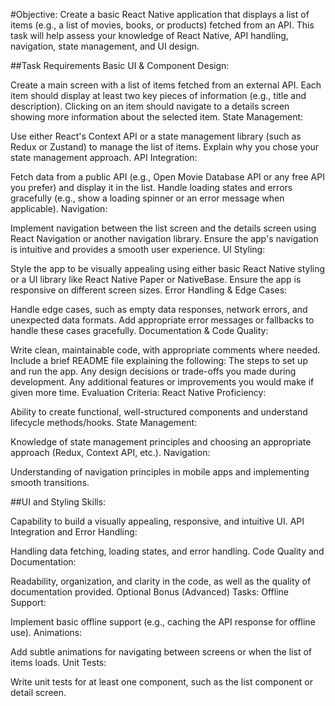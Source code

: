 #Objective:
Create a basic React Native application that displays a list of items (e.g., a list of movies, books, or products) fetched from an API. This task will help assess your knowledge of React Native, API handling, navigation, state management, and UI design.

##Task Requirements
Basic UI & Component Design:

Create a main screen with a list of items fetched from an external API.
Each item should display at least two key pieces of information (e.g., title and description).
Clicking on an item should navigate to a details screen showing more information about the selected item.
State Management:

Use either React's Context API or a state management library (such as Redux or Zustand) to manage the list of items.
Explain why you chose your state management approach.
API Integration:

Fetch data from a public API (e.g., Open Movie Database API or any free API you prefer) and display it in the list.
Handle loading states and errors gracefully (e.g., show a loading spinner or an error message when applicable).
Navigation:

Implement navigation between the list screen and the details screen using React Navigation or another navigation library.
Ensure the app's navigation is intuitive and provides a smooth user experience.
UI Styling:

Style the app to be visually appealing using either basic React Native styling or a UI library like React Native Paper or NativeBase.
Ensure the app is responsive on different screen sizes.
Error Handling & Edge Cases:

Handle edge cases, such as empty data responses, network errors, and unexpected data formats.
Add appropriate error messages or fallbacks to handle these cases gracefully.
Documentation & Code Quality:

Write clean, maintainable code, with appropriate comments where needed.
Include a brief README file explaining the following:
The steps to set up and run the app.
Any design decisions or trade-offs you made during development.
Any additional features or improvements you would make if given more time.
Evaluation Criteria:
React Native Proficiency:

Ability to create functional, well-structured components and understand lifecycle methods/hooks.
State Management:

Knowledge of state management principles and choosing an appropriate approach (Redux, Context API, etc.).
Navigation:

Understanding of navigation principles in mobile apps and implementing smooth transitions.

##UI and Styling Skills:

Capability to build a visually appealing, responsive, and intuitive UI.
API Integration and Error Handling:

Handling data fetching, loading states, and error handling.
Code Quality and Documentation:

Readability, organization, and clarity in the code, as well as the quality of documentation provided.
Optional Bonus (Advanced) Tasks:
Offline Support:

Implement basic offline support (e.g., caching the API response for offline use).
Animations:

Add subtle animations for navigating between screens or when the list of items loads.
Unit Tests:

Write unit tests for at least one component, such as the list component or detail screen.
